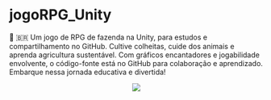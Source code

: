 # jogoRPG_Unity
🧠 🇧🇷  Um jogo de RPG de fazenda na Unity, para estudos e compartilhamento no GitHub. Cultive colheitas, cuide dos animais e aprenda agricultura sustentável. Com gráficos encantadores e jogabilidade envolvente, o código-fonte está no GitHub para colaboração e aprendizado. Embarque nessa jornada educativa e divertida!




<div align="center">
<img max-width="500" src= "https://user-images.githubusercontent.com/89424721/236949931-7b7f0141-5d43-41c8-888d-ddc4643045d7.mp4" />
 </div>










